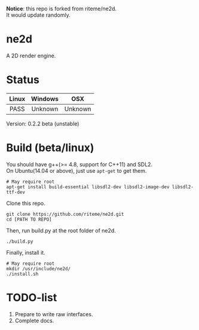 **Notice**: this repo is forked from riteme/ne2d.  
It would update randomly.

# ne2d
A 2D render engine.

# Status
| Linux     | Windows   | OSX       |
|:---------:|:---------:|:---------:|
| PASS      | Unknown   | Unknown   |

Version: 0.2.2 beta (unstable)

# Build (beta/linux)
You should have g++(>= 4.8, support for C++11) and SDL2.  
On Ubuntu(14.04 or above), just use ```apt-get``` to get them.
```shell
# May require root
apt-get install build-essential libsdl2-dev libsdl2-image-dev libsdl2-ttf-dev
```

Clone this repo.
```shell
git clone https://github.com/riteme/ne2d.git
cd [PATH TO REPO]
```

Then, run build.py at the root folder of ne2d.
```shell
./build.py
```

Finally, install it.
```shell
# May require root
mkdir /usr/include/ne2d/
./install.sh
```

# TODO-list
1. Prepare to write raw interfaces.
2. Complete docs.
